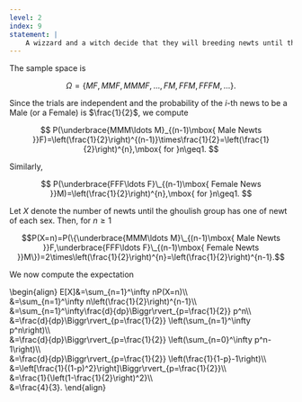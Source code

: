 ```yaml
---
level: 2
index: 9
statement: |
    A wizzard and a witch decide that they will breeding newts until they have both a male and a female newt. Ignoring the possibility of twins and supposing that each trial is independent and results in a male or a female with probability $\frac{1}{2}$, what is the expected value of the number of newts they will have?
---
```

The sample space is

$$\Omega=\{MF,MMF,MMMF,\ldots,FM,FFM,FFFM,\ldots\}.$$

Since the trials are independent and the probability of the $i$-th news to be a Male (or a Female) is $\frac{1}{2}$, we compute

$$
P(\underbrace{MMM\ldots M}_{(n-1)\mbox{ Male Newts }}F)=\left(\frac{1}{2}\right)^{(n-1)}\times\frac{1}{2}=\left(\frac{1}{2}\right)^{n},\mbox{ for }n\geq1.
$$

Similarly,  

$$
P(\underbrace{FFF\ldots F}\_{(n-1)\mbox{ Female News }}M)=\left(\frac{1}{2}\right)^{n},\mbox{ for }n\geq1.
$$

Let $X$ denote the number of newts until the ghoulish group has one of newt of each sex. Then, for $n\geq1$

$$P(X=n)=P(\{\underbrace{MMM\ldots M}\_{(n-1)\mbox{ Male Newts }}F,\underbrace{FFF\ldots F}\_{(n-1)\mbox{ Female Newts }}M\})=2\times\left(\frac{1}{2}\right)^{n}=\left(\frac{1}{2}\right)^{n-1}.$$

We now compute the expectation

\begin{align}
E[X]&=\sum_{n=1}^\infty nP(X=n)\\\\\
&=\sum_{n=1}^\infty n\left(\frac{1}{2}\right)^{n-1}\\\\\
&=\sum_{n=1}^\infty\frac{d}{dp}\Biggr\rvert_{p=\frac{1}{2}} p^n\\\\\
&=\frac{d}{dp}\Biggr\rvert_{p=\frac{1}{2}} \left(\sum_{n=1}^\infty p^n\right)\\\\\
&=\frac{d}{dp}\Biggr\rvert_{p=\frac{1}{2}} \left(\sum_{n=0}^\infty p^n-1\right)\\\\\
&=\frac{d}{dp}\Biggr\rvert_{p=\frac{1}{2}} \left(\frac{1}{1-p}-1\right)\\\\\
&=\left[\frac{1}{(1-p)^2}\right]\Biggr\rvert_{p=\frac{1}{2}}\\\\\
&=\frac{1}{\left(1-\frac{1}{2}\right)^2}\\\\\
&=\frac{4}{3}.
\end{align}
